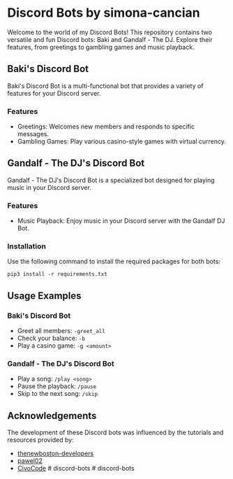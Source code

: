 # Discord Bots by simona-cancian

Welcome to the world of my Discord Bots! This repository contains two versatile and fun Discord bots: Baki and Gandalf - The DJ. Explore their features, from greetings to gambling games and music playback.

## Baki's Discord Bot

Baki's Discord Bot is a multi-functional bot that provides a variety of features for your Discord server.

### Features

- Greetings: Welcomes new members and responds to specific messages.
- Gambling Games: Play various casino-style games with virtual currency.

## Gandalf - The DJ's Discord Bot

Gandalf - The DJ's Discord Bot is a specialized bot designed for playing music in your Discord server.

### Features

- Music Playback: Enjoy music in your Discord server with the Gandalf DJ Bot.

### Installation

Use the following command to install the required packages for both bots:

```commandline
pip3 install -r requirements.txt
```
## Usage Examples

### Baki's Discord Bot

- Greet all members: `-greet_all`
- Check your balance: `-b`
- Play a casino game: `-g <amount>`

### Gandalf - The DJ's Discord Bot

- Play a song: `/play <song>`
- Pause the playback: `/pause`
- Skip to the next song: `/skip`


## Acknowledgements

The development of these Discord bots was influenced by the tutorials and resources provided by:
- [thenewboston-developers](https://github.com/thenewboston-developers) 
- [pawel02](https://github.com/pawel02)
- [CivoCode](https://www.youtube.com/@CivoCode)
#   d i s c o r d - b o t s  
 #   d i s c o r d - b o t s  
 